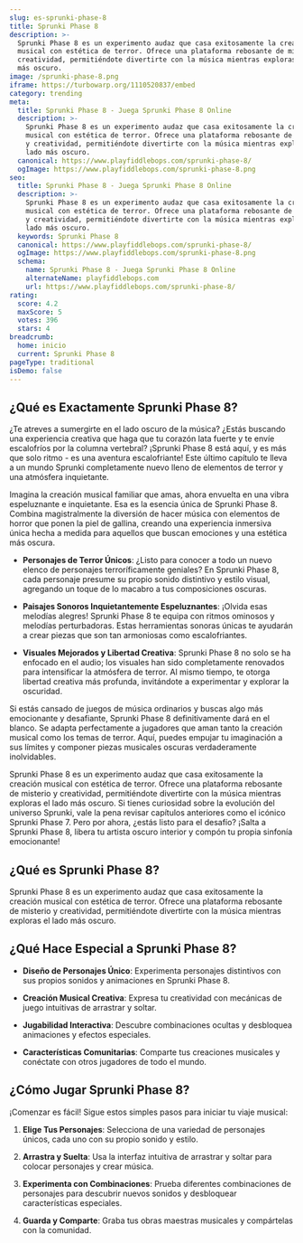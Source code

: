 ```yaml
---
slug: es-sprunki-phase-8
title: Sprunki Phase 8
description: >-
  Sprunki Phase 8 es un experimento audaz que casa exitosamente la creación
  musical con estética de terror. Ofrece una plataforma rebosante de misterio y
  creatividad, permitiéndote divertirte con la música mientras exploras el lado
  más oscuro.
image: /sprunki-phase-8.png
iframe: https://turbowarp.org/1110520837/embed
category: trending
meta:
  title: Sprunki Phase 8 - Juega Sprunki Phase 8 Online
  description: >-
    Sprunki Phase 8 es un experimento audaz que casa exitosamente la creación
    musical con estética de terror. Ofrece una plataforma rebosante de misterio
    y creatividad, permitiéndote divertirte con la música mientras exploras el
    lado más oscuro.
  canonical: https://www.playfiddlebops.com/sprunki-phase-8/
  ogImage: https://www.playfiddlebops.com/sprunki-phase-8.png
seo:
  title: Sprunki Phase 8 - Juega Sprunki Phase 8 Online
  description: >-
    Sprunki Phase 8 es un experimento audaz que casa exitosamente la creación
    musical con estética de terror. Ofrece una plataforma rebosante de misterio
    y creatividad, permitiéndote divertirte con la música mientras exploras el
    lado más oscuro.
  keywords: Sprunki Phase 8
  canonical: https://www.playfiddlebops.com/sprunki-phase-8/
  ogImage: https://www.playfiddlebops.com/sprunki-phase-8.png
  schema:
    name: Sprunki Phase 8 - Juega Sprunki Phase 8 Online
    alternateName: playfiddlebops.com
    url: https://www.playfiddlebops.com/sprunki-phase-8/
rating:
  score: 4.2
  maxScore: 5
  votes: 396
  stars: 4
breadcrumb:
  home: inicio
  current: Sprunki Phase 8
pageType: traditional
isDemo: false
---
```


## ¿Qué es Exactamente Sprunki Phase 8?

¿Te atreves a sumergirte en el lado oscuro de la música? ¿Estás buscando una experiencia creativa que haga que tu corazón lata fuerte y te envíe escalofríos por la columna vertebral? ¡Sprunki Phase 8 está aquí, y es más que solo ritmo - es una aventura escalofriante! Este último capítulo te lleva a un mundo Sprunki completamente nuevo lleno de elementos de terror y una atmósfera inquietante.

Imagina la creación musical familiar que amas, ahora envuelta en una vibra espeluznante e inquietante. Esa es la esencia única de Sprunki Phase 8. Combina magistralmente la diversión de hacer música con elementos de horror que ponen la piel de gallina, creando una experiencia inmersiva única hecha a medida para aquellos que buscan emociones y una estética más oscura.

- **Personajes de Terror Únicos**: ¿Listo para conocer a todo un nuevo elenco de personajes terroríficamente geniales? En Sprunki Phase 8, cada personaje presume su propio sonido distintivo y estilo visual, agregando un toque de lo macabro a tus composiciones oscuras.

- **Paisajes Sonoros Inquietantemente Espeluznantes**: ¡Olvida esas melodías alegres! Sprunki Phase 8 te equipa con ritmos ominosos y melodías perturbadoras. Estas herramientas sonoras únicas te ayudarán a crear piezas que son tan armoniosas como escalofriantes.

- **Visuales Mejorados y Libertad Creativa**: Sprunki Phase 8 no solo se ha enfocado en el audio; los visuales han sido completamente renovados para intensificar la atmósfera de terror. Al mismo tiempo, te otorga libertad creativa más profunda, invitándote a experimentar y explorar la oscuridad.

Si estás cansado de juegos de música ordinarios y buscas algo más emocionante y desafiante, Sprunki Phase 8 definitivamente dará en el blanco. Se adapta perfectamente a jugadores que aman tanto la creación musical como los temas de terror. Aquí, puedes empujar tu imaginación a sus límites y componer piezas musicales oscuras verdaderamente inolvidables.

Sprunki Phase 8 es un experimento audaz que casa exitosamente la creación musical con estética de terror. Ofrece una plataforma rebosante de misterio y creatividad, permitiéndote divertirte con la música mientras exploras el lado más oscuro. Si tienes curiosidad sobre la evolución del universo Sprunki, vale la pena revisar capítulos anteriores como el icónico Sprunki Phase 7. Pero por ahora, ¿estás listo para el desafío? ¡Salta a Sprunki Phase 8, libera tu artista oscuro interior y compón tu propia sinfonía emocionante!

## ¿Qué es Sprunki Phase 8?

Sprunki Phase 8 es un experimento audaz que casa exitosamente la creación musical con estética de terror. Ofrece una plataforma rebosante de misterio y creatividad, permitiéndote divertirte con la música mientras exploras el lado más oscuro.

## ¿Qué Hace Especial a Sprunki Phase 8?

- **Diseño de Personajes Único**: Experimenta personajes distintivos con sus propios sonidos y animaciones en Sprunki Phase 8.

- **Creación Musical Creativa**: Expresa tu creatividad con mecánicas de juego intuitivas de arrastrar y soltar.

- **Jugabilidad Interactiva**: Descubre combinaciones ocultas y desbloquea animaciones y efectos especiales.

- **Características Comunitarias**: Comparte tus creaciones musicales y conéctate con otros jugadores de todo el mundo.

## ¿Cómo Jugar Sprunki Phase 8?

¡Comenzar es fácil! Sigue estos simples pasos para iniciar tu viaje musical:

1. **Elige Tus Personajes**: Selecciona de una variedad de personajes únicos, cada uno con su propio sonido y estilo.

1. **Arrastra y Suelta**: Usa la interfaz intuitiva de arrastrar y soltar para colocar personajes y crear música.

1. **Experimenta con Combinaciones**: Prueba diferentes combinaciones de personajes para descubrir nuevos sonidos y desbloquear características especiales.

1. **Guarda y Comparte**: Graba tus obras maestras musicales y compártelas con la comunidad.